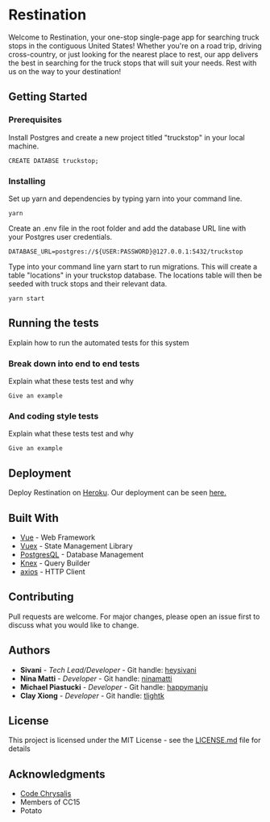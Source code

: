 # Restination

Welcome to Restination, your one-stop single-page app for searching truck stops in the contiguous United States! Whether you're on a road trip, driving cross-country, or just looking for the nearest place to rest, our app delivers the best in searching for the truck stops that will suit your needs. Rest with us on the way to your destination!

## Getting Started



### Prerequisites

Install Postgres and create a new project titled "truckstop" in your local machine.

```
CREATE DATABSE truckstop;
```

### Installing

Set up yarn and dependencies by typing yarn into your command line.

```
yarn
```

Create an .env file in the root folder and add the database URL line with your Postgres user credentials.

```
DATABASE_URL=postgres://${USER:PASSWORD}@127.0.0.1:5432/truckstop
```

Type into your command line yarn start to run migrations. This will create a table "locations" in your truckstop database. The locations table will then be seeded with truck stops and their relevant data.

```
yarn start
```

## Running the tests

Explain how to run the automated tests for this system

### Break down into end to end tests

Explain what these tests test and why

```
Give an example
```

### And coding style tests

Explain what these tests test and why

```
Give an example
```

## Deployment

Deploy Restination on [Heroku](www.heroku.com). Our deployment can be seen [here.](https://restination.herokuapp.com/)

## Built With

* [Vue](https://vuejs.org/) - Web Framework
* [Vuex](https://vuex.vuejs.org/) - State Management Library
* [PostgresQL](https://www.postgresql.org/) - Database Management
* [Knex](http://knexjs.org/) - Query Builder
* [axios](https://github.com/axios/axios) - HTTP Client

## Contributing
Pull requests are welcome. For major changes, please open an issue first to discuss what you would like to change.

## Authors

* **Sivani** - *Tech Lead/Developer* - Git handle: [heysivani](https://github.com/heysivani)
* **Nina Matti** - *Developer* - Git handle: [ninamatti](https://github.com/ninamatti)
* **Michael Piastucki** - *Developer* - Git handle: [happymanju](https://github.com/happymanju)
* **Clay Xiong** - *Developer* - Git handle: [tlightk](https://github.com/tlightk)

## License

This project is licensed under the MIT License - see the [LICENSE.md](LICENSE.md) file for details

## Acknowledgments

* [Code Chrysalis](https://www.codechrysalis.io/)
* Members of CC15
* Potato
